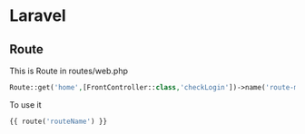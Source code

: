 # Laravel

## Route
This is Route in
routes/web.php
```php
Route::get('home',[FrontController::class,'checkLogin'])->name('route-main');
```
To use it
```php
{{ route('routeName') }}
```
